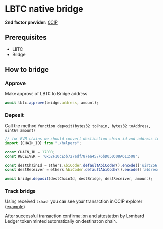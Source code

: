 # LBTC native bridge

**2nd factor provider:** [CCIP](https://docs.chain.link/ccip)

## Prerequisites

- LBTC
- Bridge

## How to bridge

### Approve

Make approve of LBTC to Bridge address

```typescript
await lbtc.approve(bridge.address, amount);
```

### Deposit

Call the method `function deposit(bytes32 toChain, bytes32 toAddress, uint64 amount)`

```typescript
// for EVM chains we should convert destination chain id and address to bytes32
import {CHAIN_ID} from "./helpers";

const CHAIN_ID = 17000;
const RECEIVER = '0x62F10cE5b727edf787ea45776bD050308A611508';

const destChainId = ethers.AbiCoder.defaultAbiCoder().encode(['uint256'], [CHAIN_ID]);
const destReceiver = ethers.AbiCoder.defaultAbiCoder().encode(['address'], [RECEIVER]);

await bridge.deposit(destChainId, destBridge, destReceiver, amount);
```

### Track bridge

Using received `txhash` you can see your transaction in CCIP explorer ([example](https://ccip.chain.link/#/side-drawer/msg/0xd63535b032119adf0bbb6ecf69a7225092c2f7d1483fad42973e9ee3cf319417))

After successful transaction confirmation and attestation by Lombard Ledger token minted automatically on destination chain.
